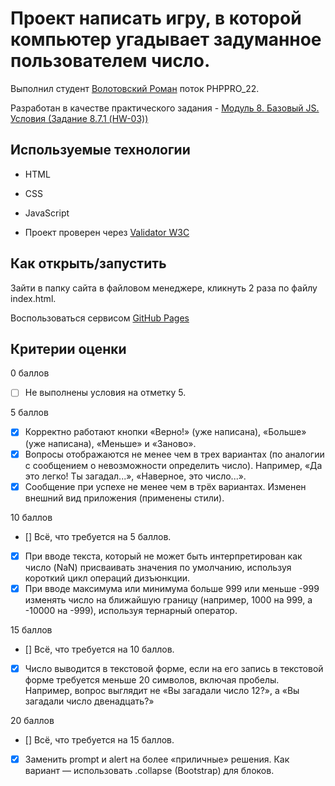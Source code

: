 # Проект написать игру, в которой компьютер угадывает задуманное пользователем число.
Выполнил студент [Волотовский Роман](https://github.com/Volotovskii/task_js_8_7.git) поток PHPPRO_22.

Разработан в качестве практического задания - <a href = "https://apps.skillfactory.ru/learning/course/course-v1:SkillFactory+PHPPRO+2022/block-v1:SkillFactory+PHPPRO+2022+type@sequential+block@cb52bd8a8bd842319e447b830c2614d1/block-v1:SkillFactory+PHPPRO+2022+type@vertical+block@7175adf9dc2c4277a79f13fd4b243820"> Модуль 8. Базовый JS. Условия (Задание 8.7.1 (HW-03)) </a>

## Используемые технологии

* HTML

* CSS 

* JavaScript

* Проект проверен через <a href="https://validator.w3.org/#validate_by_upload" target="_blank">Validator W3C</a>

## Как открыть/запустить

Зайти в папку сайта в файловом менеджере, кликнуть 2 раза по файлу index.html.

Воспользоваться сервисом <a href = "https://volotovskii.github.io/task_js_8_7-/" target="_blank">GitHub Pages</a>

## Критерии оценки

0 баллов

- [ ] Не выполнены условия на отметку 5.

5 баллов

- [X] Корректно работают кнопки «Верно!» (уже написана), «Больше» (уже написана), «Меньше» и «Заново».
- [X] Вопросы отображаются не менее чем в трех вариантах (по аналогии с сообщением о невозможности определить число). Например, «Да это легко! Ты загадал...», «Наверное, это число...».
- [X] Сообщение при успехе не менее чем в трёх вариантах. Изменен внешний вид приложения (применены стили).

10 баллов

- [] Всё, что требуется на 5 баллов.
- [X] При вводе текста, который не может быть интерпретирован как число (NaN) присваивать значения по умолчанию, используя короткий цикл операций дизъюнкции.
- [X] При вводе максимума или минимума больше 999 или меньше -999 изменять число на ближайшую границу (например, 1000 на 999, а -10000 на -999), используя тернарный оператор.

15 баллов

- [] Всё, что требуется на 10 баллов.
- [X] Число выводится в текстовой форме, если на его запись в текстовой форме требуется меньше 20 символов, включая пробелы. Например, вопрос выглядит не «Вы загадали число 12?», а «Вы загадали число двенадцать?»

20 баллов

- [] Всё, что требуется на 15 баллов.
- [X] Заменить prompt и alert на более «приличные» решения. Как вариант — использовать .collapse (Bootstrap) для блоков.